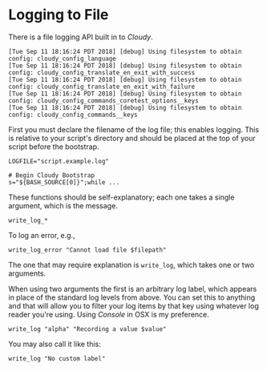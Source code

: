<!--
id: logging
tags: usage
-->

# Logging to File

There is a file logging API built in to _Cloudy_.

    [Tue Sep 11 18:16:24 PDT 2018] [debug] Using filesystem to obtain config: cloudy_config_language
    [Tue Sep 11 18:16:24 PDT 2018] [debug] Using filesystem to obtain config: cloudy_config_translate_en_exit_with_success
    [Tue Sep 11 18:16:24 PDT 2018] [debug] Using filesystem to obtain config: cloudy_config_translate_en_exit_with_failure
    [Tue Sep 11 18:16:24 PDT 2018] [debug] Using filesystem to obtain config: cloudy_config_commands_coretest_options__keys
    [Tue Sep 11 18:16:24 PDT 2018] [debug] Using filesystem to obtain config: cloudy_config_commands__keys


First you must declare the filename of the log file; this enables logging.  This is relative to your script's directory and should be placed at the top of your script before the bootstrap.
    
    LOGFILE="script.example.log"
    
    # Begin Cloudy Bootstrap
    s="${BASH_SOURCE[0]}";while ...

These functions should be self-explanatory; each one takes a single argument, which is the message.

    write_log_*
    
To log an error, e.g.,

    write_log_error "Cannot load file $filepath"    
    
The one that may require explanation is `write_log`, which takes one or two arguments.

When using two arguments the first is an arbitrary log label, which appears in place of the standard log levels from above.  You can set this to anything and that will allow you to filter your log items by that key using whatever log reader you're using.  Using _Console_ in OSX is my preference.

    write_log "alpha" "Recording a value $value"    

You may also call it like this:

    write_log "No custom label"
